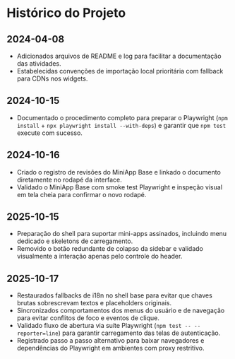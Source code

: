 # Histórico do Projeto

## 2024-04-08
- Adicionados arquivos de README e log para facilitar a documentação das atividades.
- Estabelecidas convenções de importação local prioritária com fallback para CDNs nos widgets.

## 2024-10-15
- Documentado o procedimento completo para preparar o Playwright (`npm install` + `npx playwright install --with-deps`) e garantir que `npm test` execute com sucesso.

## 2024-10-16
- Criado o registro de revisões do MiniApp Base e linkado o documento diretamente no rodapé da interface.
- Validado o MiniApp Base com smoke test Playwright e inspeção visual em tela cheia para confirmar o novo rodapé.

## 2025-10-15
- Preparação do shell para suportar mini-apps assinados, incluindo menu dedicado e skeletons de carregamento.
- Removido o botão redundante de colapso da sidebar e validado visualmente a interação apenas pelo controle do header.

## 2025-10-17
- Restaurados fallbacks de i18n no shell base para evitar que chaves brutas sobrescrevam textos e placeholders originais.
- Sincronizados comportamentos dos menus do usuário e de navegação para evitar conflitos de foco e eventos de clique.
- Validado fluxo de abertura via suíte Playwright (`npm test -- --reporter=line`) para garantir carregamento das telas de autenticação.
- Registrado passo a passo alternativo para baixar navegadores e dependências do Playwright em ambientes com proxy restritivo.
